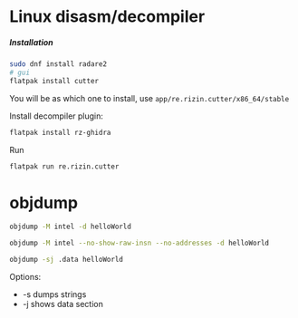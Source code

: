 # Linux disasm/decompiler
##### Installation
```bash
sudo dnf install radare2
# gui
flatpak install cutter  
```
You will be as which one to install, use
`app/re.rizin.cutter/x86_64/stable`

Install decompiler plugin:
```bash
flatpak install rz-ghidra
```

Run
```bash
flatpak run re.rizin.cutter
```

# objdump

```bash
objdump -M intel -d helloWorld
```

```bash
objdump -M intel --no-show-raw-insn --no-addresses -d helloWorld
```

```bash
objdump -sj .data helloWorld
```
Options:
 * -s dumps strings
* -j shows data section